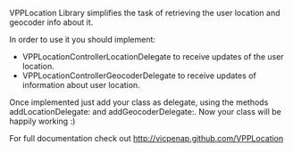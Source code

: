 VPPLocation Library simplifies the task of retrieving the user location and
 geocoder info about it. 
 
 In order to use it you should implement:
 
 - VPPLocationControllerLocationDelegate to receive updates of the user
 location.
 - VPPLocationControllerGeocoderDelegate to receive updates of information
 about user location.

Once implemented just add your class as delegate, using the methods 
addLocationDelegate: and addGeocoderDelegate:. Now your class will be 
happily working :)

For full documentation check out 
http://vicpenap.github.com/VPPLocation
